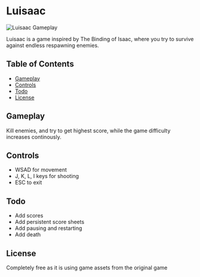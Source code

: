 # Luisaac

![Luisaac Gameplay](luisaac.gif)

Luisaac is a game inspired by The Binding of Isaac, where you try to survive against endless respawning enemies.

## Table of Contents
- [Gameplay](#gameplay)
- [Controls](#controls)
- [Todo](#Todo)
- [License](#license)

## Gameplay

Kill enemies, and try to get highest score,
while the game difficulty increases continously.

## Controls
- WSAD for movement
- J, K, L, I keys for shooting
- ESC to exit

## Todo

- Add scores
- Add persistent score sheets
- Add pausing and restarting
- Add death

## License

Completely free as it is using game assets from the original game
